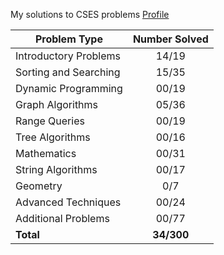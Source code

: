 My solutions to CSES problems
[Profile](https://cses.fi/user/173397)

| Problem Type          | Number Solved |
|-----------------------|:-------------:|
| Introductory Problems |     14/19     |
| Sorting and Searching |     15/35     |
| Dynamic Programming   |     00/19     |
| Graph Algorithms      |     05/36     |
| Range Queries         |     00/19     |
| Tree Algorithms       |     00/16     |
| Mathematics           |     00/31     |
| String Algorithms     |     00/17     |
| Geometry              |      0/7      |
| Advanced Techniques   |     00/24     |
| Additional Problems   |     00/77     |
| **Total**             |   **34/300**  |